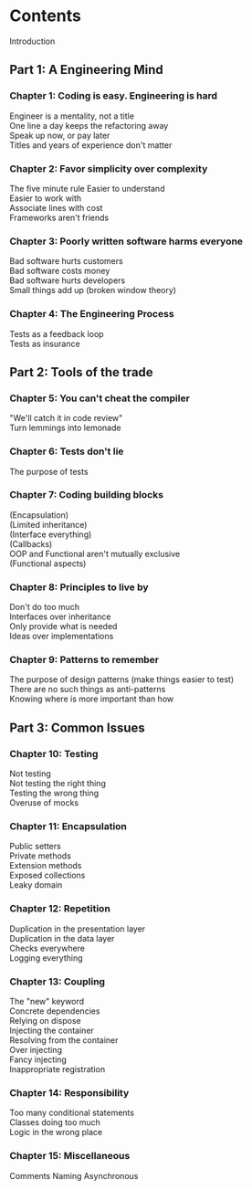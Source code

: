 # Contents

Introduction

## Part 1: A Engineering Mind

### Chapter 1: Coding is easy. Engineering is hard

Engineer is a mentality, not a title  
One line a day keeps the refactoring away  
Speak up now, or pay later  
Titles and years of experience don't matter  

### Chapter 2: Favor simplicity over complexity

The five minute rule
Easier to understand  
Easier to work with  
Associate lines with cost  
Frameworks aren't friends  

### Chapter 3: Poorly written software harms everyone

Bad software hurts customers  
Bad software costs money  
Bad software hurts developers  
Small things add up (broken window theory)  

### Chapter 4: The Engineering Process

Tests as a feedback loop  
Tests as insurance  

## Part 2: Tools of the trade

### Chapter 5: You can't cheat the compiler

"We'll catch it in code review"  
Turn lemmings into lemonade  

### Chapter 6: Tests don't lie

The purpose of tests  

### Chapter 7: Coding building blocks

(Encapsulation)  
(Limited inheritance)  
(Interface everything)  
(Callbacks)  
OOP and Functional aren't mutually exclusive  
(Functional aspects)  

### Chapter 8: Principles to live by

Don't do too much  
Interfaces over inheritance  
Only provide what is needed  
Ideas over implementations  

### Chapter 9: Patterns to remember

The purpose of design patterns (make things easier to test)  
There are no such things as anti-patterns  
Knowing where is more important than how  

## Part 3: Common Issues

### Chapter 10: Testing

Not testing  
Not testing the right thing  
Testing the wrong thing  
Overuse of mocks  

### Chapter 11: Encapsulation

Public setters  
Private methods  
Extension methods  
Exposed collections  
Leaky domain  

### Chapter 12: Repetition

Duplication in the presentation layer  
Duplication in the data layer  
Checks everywhere  
Logging everything  

### Chapter 13: Coupling

The "new" keyword  
Concrete dependencies  
Relying on dispose  
Injecting the container  
Resolving from the container  
Over injecting  
Fancy injecting  
Inappropriate registration  

### Chapter 14: Responsibility

Too many conditional statements  
Classes doing too much  
Logic in the wrong place

### Chapter 15: Miscellaneous

Comments
Naming
Asynchronous